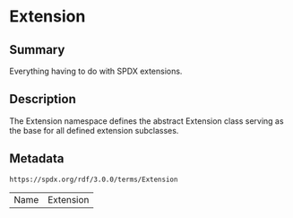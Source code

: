 <!-- Automatically generated by spec-parser v2.1.0 on 2024-06-17T10:36:57.838737+00:00 -->
<!-- SPDX-License-Identifier: Community-Spec-1.0 -->

# Extension

## Summary

Everything having to do with SPDX extensions.


## Description

The Extension namespace defines the abstract Extension class serving as the
base for all defined extension subclasses.


## Metadata

`https://spdx.org/rdf/3.0.0/terms/Extension`


| | |
|---|---|
| Name | Extension |





